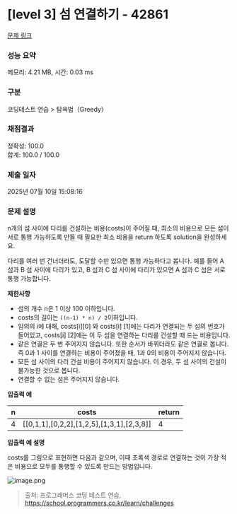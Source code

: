 # [level 3] 섬 연결하기 - 42861 

[문제 링크](https://school.programmers.co.kr/learn/courses/30/lessons/42861) 

### 성능 요약

메모리: 4.21 MB, 시간: 0.03 ms

### 구분

코딩테스트 연습 > 탐욕법（Greedy）

### 채점결과

정확성: 100.0<br/>합계: 100.0 / 100.0

### 제출 일자

2025년 07월 10일 15:08:16

### 문제 설명

<p>n개의 섬 사이에 다리를 건설하는 비용(costs)이 주어질 때, 최소의 비용으로 모든 섬이 서로 통행 가능하도록 만들 때 필요한 최소 비용을 return 하도록 solution을 완성하세요.</p>

<p>다리를 여러 번 건너더라도, 도달할 수만 있으면 통행 가능하다고 봅니다. 예를 들어 A 섬과 B 섬 사이에 다리가 있고, B 섬과 C 섬 사이에 다리가 있으면 A 섬과 C 섬은 서로 통행 가능합니다.</p>

<p><strong>제한사항</strong></p>

<ul>
<li>섬의 개수 n은 1 이상 100 이하입니다.</li>
<li>costs의 길이는 <code>((n-1) * n) / 2</code>이하입니다.</li>
<li>임의의 i에 대해, costs[i][0] 와 costs[i] [1]에는 다리가 연결되는 두 섬의 번호가 들어있고, costs[i] [2]에는 이 두 섬을 연결하는 다리를 건설할 때 드는 비용입니다.</li>
<li>같은 연결은 두 번 주어지지 않습니다. 또한 순서가 바뀌더라도 같은 연결로 봅니다. 즉 0과 1 사이를 연결하는 비용이 주어졌을 때, 1과 0의 비용이 주어지지 않습니다.</li>
<li>모든 섬 사이의 다리 건설 비용이 주어지지 않습니다. 이 경우, 두 섬 사이의 건설이 불가능한 것으로 봅니다.</li>
<li>연결할 수 없는 섬은 주어지지 않습니다.</li>
</ul>

<p><strong>입출력 예</strong></p>
<table class="table">
        <thead><tr>
<th>n</th>
<th>costs</th>
<th>return</th>
</tr>
</thead>
        <tbody><tr>
<td>4</td>
<td>[[0,1,1],[0,2,2],[1,2,5],[1,3,1],[2,3,8]]</td>
<td>4</td>
</tr>
</tbody>
      </table>
<p><strong>입출력 예 설명</strong></p>

<p>costs를 그림으로 표현하면 다음과 같으며, 이때 초록색 경로로 연결하는 것이 가장 적은 비용으로 모두를 통행할 수 있도록 만드는 방법입니다.</p>

<p><img src="https://grepp-programmers.s3.amazonaws.com/files/production/13e2952057/f2746a8c-527c-4451-9a73-42129911fe17.png" title="" alt="image.png"></p>


> 출처: 프로그래머스 코딩 테스트 연습, https://school.programmers.co.kr/learn/challenges
